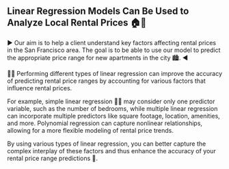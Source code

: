 ## Linear Regression Models Can Be Used to Analyze Local Rental Prices 🏠💸

▶️ Our aim is to help a client understand key factors affecting rental prices in the San Francisco area. The goal is to be able to use our model to predict the appropriate price range for new apartments in the city 🏙️. ◀️

👨‍🔬 Performing different types of linear regression can improve the accuracy of predicting rental price ranges by accounting for various factors that influence rental prices. 

For example, simple linear regression 👩‍🔬 may consider only one predictor variable, such as the number of bedrooms, while multiple linear regression can incorporate multiple predictors like square footage, location, amenities, and more. Polynomial regression can capture nonlinear relationships, allowing for a more flexible modeling of rental price trends. 

By using various types of linear regression, you can better capture the complex interplay of these factors and thus enhance the accuracy of your rental price range predictions 🧬.
